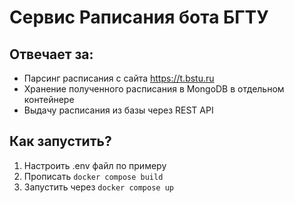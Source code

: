 # Сервис Раписания бота БГТУ
## Отвечает за:
- Парсинг расписания с сайта https://t.bstu.ru
- Хранение полученного расписания в MongoDB в отдельном контейнере
- Выдачу расписания из базы через REST API

## Как запустить?
1) Настроить .env файл по примеру
2) Прописать `docker compose build`
3) Запустить через `docker compose up`
